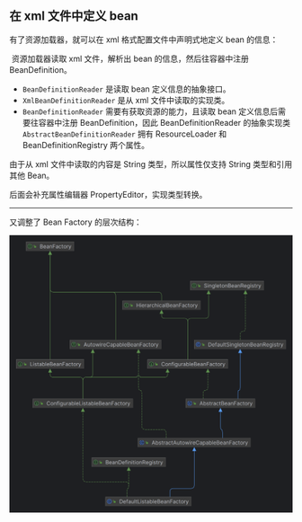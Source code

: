 ## 在 xml 文件中定义 bean



有了资源加载器，就可以在 xml 格式配置文件中声明式地定义 bean 的信息：

​	资源加载器读取 xml 文件，解析出 bean 的信息，然后往容器中注册 BeanDefinition。



- `BeanDefinitionReader` 是读取 bean 定义信息的抽象接口。
- `XmlBeanDefinitionReader` 是从 xml 文件中读取的实现类。
- `BeanDefinitionReader` 需要有获取资源的能力，且读取 bean 定义信息后需要往容器中注册 BeanDefinition，因此 BeanDefinitionReader 的抽象实现类 `AbstractBeanDefinitionReader` 拥有 ResourceLoader 和 BeanDefinitionRegistry 两个属性。



由于从 xml 文件中读取的内容是 String 类型，所以属性仅支持 String 类型和引用其他 Bean。

后面会补充属性编辑器 PropertyEditor，实现类型转换。



---



又调整了 Bean Factory 的层次结构：

![](assets/DefaultListableBeanFactory140507.png)
